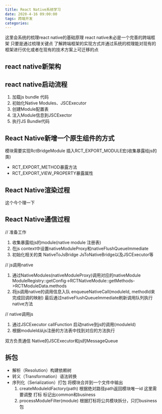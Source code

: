 ```yaml
---
title: React Native系统学习
date: 2020-4-16 09:00:00
tags: 跨端开发
categories: 
---
```


这里会系统的梳理react native的基础原理 react native未必是一个完善的跨端框架 只要是通过梳理关键点 了解跨端框架的实现方式并通过系统的梳理能对现有的框架进行优化或者在现有的技术方案上可迁移的点

## react native新架构


## react native启动流程
1. 加载js bundle 代码
2. 初始化Native Modules、JSCExecutor  
3. 创建Module配置表
4. 注入Module信息到JSCExector
5. 执行JS Bundle代码

## React Native新增一个原生组件的方式
模块需要实现RctBridgeModule 插入RCT_EXPORT_MODULE宏(收集暴露给js的类) 
* RCT_EXPORT_METHOD暴露方法
* RCT_EXPORT_VIEW_PROPERTY暴露属性

## React Native渲染过程 
这个今个理一下


## React Native通信过程

// 准备工作

1. 收集暴露给js的module(native module 注册表)
2. 在js context中设置nativeModuleProxy和nativeFlushQueueImmediate
3. 初始化相关的类  NativeToJsBridge JsToNativeBridge以及JSCExecutor等

// js调用native 
1. 通过NativeModules(nativeModuleProxy)调用对应的nativeModule  ModuleRegistry::getConfig->RCTNativeModule::getMethods->RCTModuleData.methods
2. 将js调用native的调用信息入队 enqueueNativeCall(moduleId, methodId来完成回调的映射) 最后通过nativeFlushQueueImmediate刷新调用队列执行native方法

// native调用js
1. 通过JSCExecutor callFunction 启动native到js的调用(moduleId)
2. 根据moduleId从js注册的方法表中找到对应的方法执行

双方负责通信  Native的JSCExecutor和js的MessageQueue


## 拆包
* 解析（Resolution）构建依赖树
* 转义（Transformation）语法转换
* 序列化（Serialization）打包 将模块合并到一个文件中输出
    1. createModuleIdFactory(path)  根据绝对路径path返回模块唯一id 这里需要调整 打标 标记出common和business
    2. processModuleFilter(module) 根据打标将公共模块拆分，只打business包






